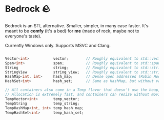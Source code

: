 # Bedrock 🪨

Bedrock is an STL alternative. Smaller, simpler, in many case faster. It's meant to be **comfy** (it's a bed) for **me** (made of rock, maybe not to everyone's taste).

Currently Windows only. Supports MSVC and Clang.

```c++

Vector<int>           vector;        // Roughly equivalent to std::vector<int>, with extra useful methods (Find, SwapErase, etc.)
Span<int>             span;          // Roughly equivalent to std::span<int>
String                string;        // Roughly equivalent to std::string
StringView            string_view;   // Roughly equivalent to std::string_view
HashMap<int, int>     hash_map;      // Dense open addressed (Robin Hood) hash map. Key-value pairs are stored contiguously.
HashSet<int>          hash_set;      // Same as HashMap, but without values.

// All containers also come in a Temp flavor that doesn't use the heap, and instead allocate from a stack-like memory allocator.
// Allocation is extremely fast, and containers can resize without moving elements as long as they're the last allocation.
TempVector<int>       temp_vector;
TempString            temp_string;
TempHashMap<int, int> temp_hash_map;
TempHashSet<int>      temp_hash_set;

```
